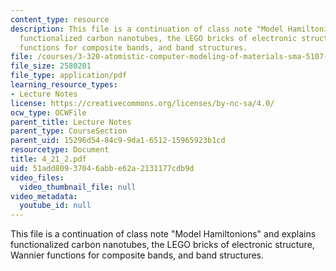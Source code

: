 ```yaml
---
content_type: resource
description: This file is a continuation of class note "Model Hamiltonions" and explains
  functionalized carbon nanotubes, the LEGO bricks of electronic structure, Wannier
  functions for composite bands, and band structures.
file: /courses/3-320-atomistic-computer-modeling-of-materials-sma-5107-spring-2005/51add80937046abbe62a2131177cdb9d_4_21_2.pdf
file_size: 2580201
file_type: application/pdf
learning_resource_types:
- Lecture Notes
license: https://creativecommons.org/licenses/by-nc-sa/4.0/
ocw_type: OCWFile
parent_title: Lecture Notes
parent_type: CourseSection
parent_uid: 15296d54-84c9-9da1-6512-15965923b1cd
resourcetype: Document
title: 4_21_2.pdf
uid: 51add809-3704-6abb-e62a-2131177cdb9d
video_files:
  video_thumbnail_file: null
video_metadata:
  youtube_id: null
---
```

This file is a continuation of class note "Model Hamiltonions" and explains functionalized carbon nanotubes, the LEGO bricks of electronic structure, Wannier functions for composite bands, and band structures.